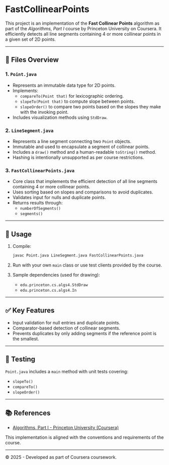 
# FastCollinearPoints

This project is an implementation of the **Fast Collinear Points** algorithm as part of the *Algorithms, Part I* course by Princeton University on Coursera. It efficiently detects all line segments containing 4 or more collinear points in a given set of 2D points.

---

## 📁 Files Overview

### 1. `Point.java`
- Represents an immutable data type for 2D points.
- Implements:
  - `compareTo(Point that)` for lexicographic ordering.
  - `slopeTo(Point that)` to compute slope between points.
  - `slopeOrder()` to compare two points based on the slopes they make with the invoking point.
- Includes visualization methods using `StdDraw`.

### 2. `LineSegment.java`
- Represents a line segment connecting two `Point` objects.
- Immutable and used to encapsulate a segment of collinear points.
- Includes a `draw()` method and a human-readable `toString()` method.
- Hashing is intentionally unsupported as per course restrictions.

### 3. `FastCollinearPoints.java`
- Core class that implements the efficient detection of all line segments containing 4 or more collinear points.
- Uses sorting based on slopes and comparisons to avoid duplicates.
- Validates input for nulls and duplicate points.
- Returns results through:
  - `numberOfSegments()`
  - `segments()`

---

## 🚀 Usage

1. Compile:
   ```bash
   javac Point.java LineSegment.java FastCollinearPoints.java
   ```

2. Run with your own `main` class or use test clients provided by the course.

3. Sample dependencies (used for drawing):
   - `edu.princeton.cs.algs4.StdDraw`
   - `edu.princeton.cs.algs4.In`

---

## ✅ Key Features

- Input validation for null entries and duplicate points.
- Comparator-based detection of collinear segments.
- Prevents duplicates by only adding segments if the reference point is the smallest.

---

## 🧪 Testing

`Point.java` includes a `main` method with unit tests covering:
- `slopeTo()`
- `compareTo()`
- `slopeOrder()`

---

## 📚 References

- [Algorithms, Part I - Princeton University (Coursera)](https://www.coursera.org/learn/algorithms-part1)

This implementation is aligned with the conventions and requirements of the course.

---

© 2025 - Developed as part of Coursera coursework.
